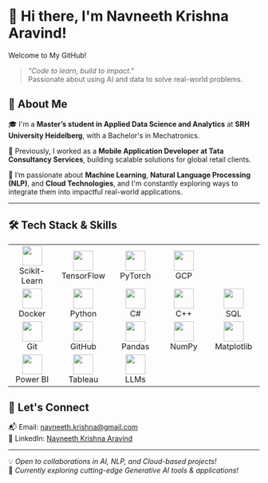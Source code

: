 # 👋 Hi there, I'm Navneeth Krishna Aravind!

Welcome to My GitHub!

> *"Code to learn, build to impact."*  
> Passionate about using AI and data to solve real-world problems.


## 🚀 About Me

🎓 I'm a **Master’s student in Applied Data Science and Analytics** at **SRH University Heidelberg**, with a Bachelor's in Mechatronics.

💼 Previously, I worked as a **Mobile Application Developer at Tata Consultancy Services**, building scalable solutions for global retail clients.

🧠 I’m passionate about **Machine Learning**, **Natural Language Processing (NLP)**, and **Cloud Technologies**, and I'm constantly exploring ways to integrate them into impactful real-world applications.

---

## 🛠 Tech Stack & Skills

<table>
  <tr>
    <td align="center" width="100">
      <img src="https://upload.wikimedia.org/wikipedia/commons/0/05/Scikit_learn_logo_small.svg" width="40"/><br>Scikit-Learn
    </td>
    <td align="center" width="100">
      <img src="https://www.vectorlogo.zone/logos/tensorflow/tensorflow-icon.svg" width="40"/><br>TensorFlow
    </td>
    <td align="center" width="100">
      <img src="https://upload.wikimedia.org/wikipedia/commons/1/10/PyTorch_logo_icon.svg" width="40"/><br>PyTorch
    </td>
    <td align="center" width="100">
      <img src="https://cdn.worldvectorlogo.com/logos/google-cloud-1.svg" width="40"/><br>GCP
    </td>
  </tr>
  <tr>
    <td align="center" width="100">
      <img src="https://cdn.worldvectorlogo.com/logos/docker.svg" width="40"/><br>Docker
    </td>
    <td align="center" width="100">
      <img src="https://cdn.jsdelivr.net/gh/devicons/devicon/icons/python/python-original.svg" width="40"/><br>Python
    </td>
    <td align="center" width="100">
      <img src="https://cdn.jsdelivr.net/gh/devicons/devicon/icons/csharp/csharp-original.svg" width="40"/><br>C#
    </td>
    <td align="center" width="100">
      <img src="https://cdn.jsdelivr.net/gh/devicons/devicon/icons/cplusplus/cplusplus-original.svg" width="40"/><br>C++
    </td>
    <td align="center" width="100">
      <img src="https://cdn.jsdelivr.net/gh/devicons/devicon/icons/mysql/mysql-original-wordmark.svg" width="40"/><br>SQL
    </td>
  </tr>
  <tr>
    <td align="center" width="100">
      <img src="https://cdn.jsdelivr.net/gh/devicons/devicon/icons/git/git-original.svg" width="40"/><br>Git
    </td>
    <td align="center" width="100">
      <img src="https://cdn.jsdelivr.net/gh/devicons/devicon/icons/github/github-original.svg" width="40"/><br>GitHub
    </td>
    <td align="center" width="100">
      <img src="https://cdn.jsdelivr.net/gh/devicons/devicon/icons/pandas/pandas-original.svg" width="40"/><br>Pandas
    </td>
    <td align="center" width="100">
      <img src="https://cdn.jsdelivr.net/gh/devicons/devicon/icons/numpy/numpy-original.svg" width="40"/><br>NumPy
    </td>
    <td align="center" width="100">
      <img src="https://cdn.jsdelivr.net/gh/devicons/devicon/icons/matplotlib/matplotlib-original.svg" width="40"/><br>Matplotlib
    </td>
  </tr>
  <tr>
    <td align="center" width="100">
      <img src="https://cdn.jsdelivr.net/gh/devicons/devicon/icons/powerbi/powerbi-original.svg" width="40"/><br>Power BI
    </td>
    <td align="center" width="100">
      <img src="https://upload.wikimedia.org/wikipedia/commons/4/4b/Tableau_Logo.png" width="40"/><br>Tableau
    </td> 
  <td align="center" width="100">
    <img src="https://i.pinimg.com/736x/cb/1c/0f/cb1c0f512b3425b1c743e51ee17eb56c.jpg" width="40"/><br>LLMs
  </td>
  </tr>
</table>



## 🤝 Let's Connect

📬 Email: navneeth.krishna@gmail.com  
💼 LinkedIn: [Navneeth Krishna Aravind](https://www.linkedin.com/in/navneethkrishna/)  

---

💡 *Open to collaborations in AI, NLP, and Cloud-based projects!*  
🌱 *Currently exploring cutting-edge Generative AI tools & applications!*

